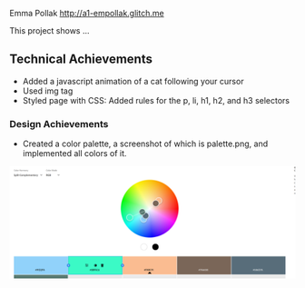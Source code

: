 Emma Pollak
<http://a1-empollak.glitch.me>

This project shows ...

## Technical Achievements

* Added a javascript animation of a cat following your cursor
* Used img tag
* Styled page with CSS: Added rules for the p, li, h1, h2, and h3 selectors

### Design Achievements

* Created a color palette, a screenshot of which is palette.png, and implemented all colors of it.

![Palette](palette.png "Palette")
